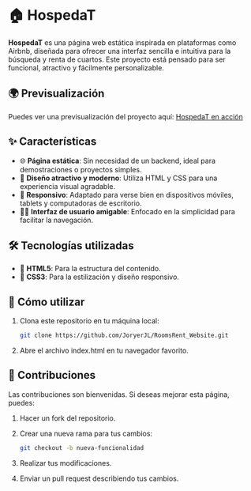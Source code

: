# 🏠 HospedaT  

**HospedaT** es una página web estática inspirada en plataformas como Airbnb, diseñada para ofrecer una interfaz sencilla e intuitiva para la búsqueda y renta de cuartos. Este proyecto está pensado para ser funcional, atractivo y fácilmente personalizable. 

## 🌍 Previsualización  
Puedes ver una previsualización del proyecto aquí: [HospedaT en acción](https://joryerjl.github.io/RoomsRent_Website/)


## ✨ Características  
- 🌐 **Página estática**: Sin necesidad de un backend, ideal para demostraciones o proyectos simples.  
- 🎨 **Diseño atractivo y moderno**: Utiliza HTML y CSS para una experiencia visual agradable.  
- 📱 **Responsivo**: Adaptado para verse bien en dispositivos móviles, tablets y computadoras de escritorio.  
- 🧑‍💻 **Interfaz de usuario amigable**: Enfocado en la simplicidad para facilitar la navegación.  

## 🛠️ Tecnologías utilizadas  
- 📝 **HTML5**: Para la estructura del contenido.  
- 🎨 **CSS3**: Para la estilización y diseño responsivo.  


## 🚀 Cómo utilizar  
1. Clona este repositorio en tu máquina local:  
   ```bash  
   git clone https://github.com/JoryerJL/RoomsRent_Website.git

2. Abre el archivo index.html en tu navegador favorito.

## 🤝 Contribuciones

 Las contribuciones son bienvenidas. Si deseas mejorar esta página, puedes:

1. Hacer un fork del repositorio.
   
2. Crear una nueva rama para tus cambios:
    ```bash  
   git checkout -b nueva-funcionalidad

3. Realizar tus modificaciones.
   
4. Enviar un pull request describiendo tus cambios.



